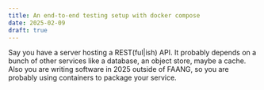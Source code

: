 ```yaml
---
title: An end-to-end testing setup with docker compose
date: 2025-02-09
draft: true
---
```

Say you have a server hosting a REST(ful|ish) API. It probably depends on a
bunch of other services like a database, an object store, maybe a cache. Also
you are writing software in 2025 outside of FAANG, so you are probably using
containers to package your service.

